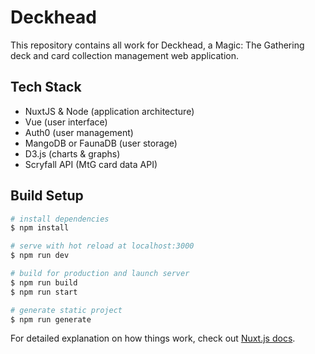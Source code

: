 # Deckhead

This repository contains all work for Deckhead, a Magic: The Gathering deck and
card collection management web application.

## Tech Stack

- NuxtJS & Node (application architecture)
- Vue (user interface)
- Auth0 (user management)
- MangoDB or FaunaDB (user storage)
- D3.js (charts & graphs)
- Scryfall API (MtG card data API)

## Build Setup

```bash
# install dependencies
$ npm install

# serve with hot reload at localhost:3000
$ npm run dev

# build for production and launch server
$ npm run build
$ npm run start

# generate static project
$ npm run generate
```

For detailed explanation on how things work, check out
[Nuxt.js docs](https://nuxtjs.org).
